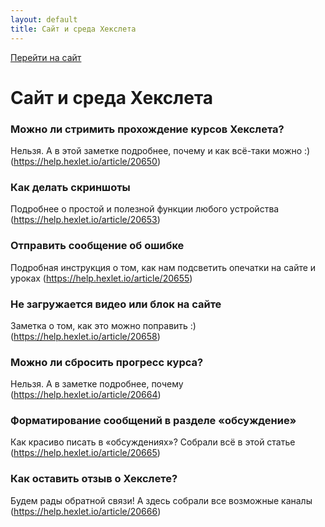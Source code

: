 ```yaml
---
layout: default
title: Сайт и среда Хекслета
---
```


[Перейти на сайт](https://ru.hexlet.io)

# Сайт и среда Хекслета

### Можно ли стримить прохождение курсов Хекслета?

Нельзя. А в этой заметке подробнее, почему и как всё-таки можно :) (https://help.hexlet.io/article/20650)

### Как делать скриншоты

Подробнее о простой и полезной функции любого устройства (https://help.hexlet.io/article/20653)

### Отправить сообщение об ошибке

Подробная инструкция о том, как нам подсветить опечатки на сайте и уроках (https://help.hexlet.io/article/20655)

### Не загружается видео или блок на сайте

Заметка о том, как это можно поправить :) (https://help.hexlet.io/article/20658)

### Можно ли сбросить прогресс курса?

Нельзя. А в заметке подробнее, почему (https://help.hexlet.io/article/20664)

### Форматирование сообщений в разделе «обсуждение»

Как красиво писать в «обсуждениях»? Собрали всё в этой статье (https://help.hexlet.io/article/20665)

### Как оставить отзыв о Хекслете?

Будем рады обратной связи! А здесь собрали все возможные каналы (https://help.hexlet.io/article/20666)
